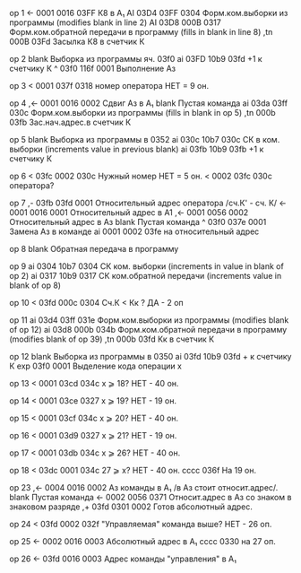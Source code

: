 op 1
<-  0001 0016 03FF                     К8 в А₁
AI  03D4 03FF 0304                     Форм.ком.выборки из программы (modifies blank in line 2)
AI  03D8 000B 0317                     Форм.ком.обратной передачи в программу (fills in blank in line 8)
,tn 000B 03Fd                          Засылка К8 в счетчик К

op 2
blank								   Выборка из программы яч. 03f0
ai  03FD 10b9 03fd                     +1 к счетчику К
^   03f0 116f 0001                     Выполнение Aз

op 3
<   0001 037f 0318                     номер оператора НЕТ = 9 он.

op 4
,<- 0001 0016 0002                     Сдвиг Аз в А₁
blank								   Пустая команда
ai  03da 03ff 030c                     Форм.ком.выборки из программы (fills in blank in op 5)
,tn 000b 03fb                          Зас.нач.адрес.в счетчик К

op 5
blank								   Выборка из программы в 0352
ai  030c 10b7 030c                     СК в ком. выборки (increments value in previous blank)
ai  03fb 10b9 03fb                     +1 к счетчику К

op 6
<   03fc 0002 030c                     Нужный номер НЕТ = 5 он.
<   0002 03fc 030c                     оператора?

op 7
,-  03fb 03fd 0001                     Относительный адрес оператора /сч.К' - сч. К/
<-  0001 0016 0001                     Относительный адрес в А1
,<- 0001 0056 0002                     Относительный адрес в Аз
blank								   Пустая команда
^   03f0 037e 0001                     Замена Аз в команде
ai  0001 0002 03fe                     на относительный адрес

op 8
blank								   Обратная передача в программу

op 9
ai 0304 10b7 0304                      СК ком. выборки (increments in value in blank of op 2)
ai 0317 10b9 0317                      СК ком.обратной передачи (increments value in blank of op 8)

op 10
< 03fd 000c 0304                       Сч.К < Кк ? ДА - 2 оп

op 11
ai  03d4 03ff 031e                     Форм.ком.выборки из программы (modifies blank of op 12)
ai  03d8 000b 034b                     Форм.ком.обратной передачи в программу (modifies blank of op 39)
,tn 000b 03fd                          Кк в счетчик К

op 12
blank								   Выборка из программы в 0350
ai  03fd 10b9 03fd                     + к счетчику К
exp 03f0      0001                     Выделение кода операции х

op 13
< 	 0001 03cd 034c                     х ⩾ 18? НЕТ - 40 он.

op 14
< 	 0001 03ce 0327                     х ⩾ 19? НЕТ - 19 он.

op 15
< 	 0001 03cf 034c                     х ⩾ 20? НЕТ - 40 он.

op 16
< 	 0001 03d9 0327                     х ⩾ 21? НЕТ - 19 он.

op 17
< 	 0001 03db 034c                     х ⩾ 26? НЕТ - 40 он.

op 18
<    03dc 0001 034c                     27 ⩾ х? НЕТ - 40 он.
cccc           036f                     На 19 он.

op 23
,<-  0004 0016 0002                    Аз команды в А₁ /в Аз стоит относит.адрес/.
blank								   Пустая команда
<-   0002 0056 0371                    Относит.адрес в Аз со знаком в знаковом разряде
,+ 	 03fd 0301 0002                    Готов абсолютный адрес.

op 24
< 	 03fd 0002 032f                     "Управляемая" команда выше? НЕТ - 26 оп.

op 25
<-   0002 0016 0003                    Абсолютный адрес в А₁
cccc           0330                     на 27 оп.

op 26
<-   03fd 0016 0003                    Адрес команды "управления" в А₁


